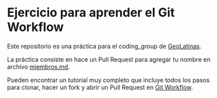 # Ejercicio para aprender el Git Workflow

Este repositorio es una práctica para el coding_group de
[GeoLatinas](https://geolatinas.weebly.com/).

La práctica consiste en hace un Pull Request para agregar tu nombre en archivo
[miembros.md](https://github.com/aguspesce/practica_geolatinas/blob/master/miembros.md).

Pueden encontrar un tutorial muy completo que incluye todos los pasos para
clonar, hacer un fork y abrir un Pull Request en
[Git Workflow](https://www.asmeurer.com/git-workflow/).
